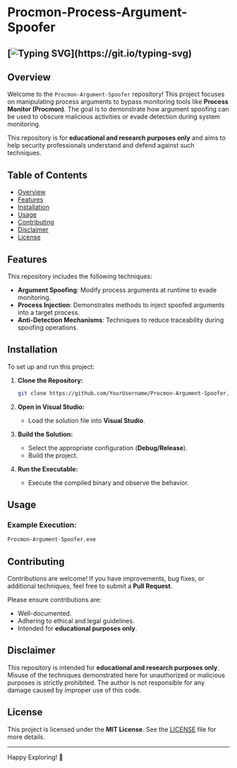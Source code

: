 # Procmon-Process-Argument-Spoofer
## [![Typing SVG](https://readme-typing-svg.demolab.com?font=JetBrains+Mono&weight=2000&pause=1000&width=435&lines=Welcome+to+Procmon-Argument-Spoofer+Repo!!!;Explore+Windows+Monitors+Evasion+Techniques;Educational+&+Research+purposes+only!)](https://git.io/typing-svg)

## Overview

Welcome to the `Procmon-Argument-Spoofer` repository! This project focuses on manipulating process arguments to bypass monitoring tools like **Process Monitor (Procmon)**. The goal is to demonstrate how argument spoofing can be used to obscure malicious activities or evade detection during system monitoring.

This repository is for **educational and research purposes only** and aims to help security professionals understand and defend against such techniques.

## Table of Contents

- [Overview](#overview)
- [Features](#features)
- [Installation](#installation)
- [Usage](#usage)
- [Contributing](#contributing)
- [Disclaimer](#disclaimer)
- [License](#license)

## Features

This repository includes the following techniques:

- **Argument Spoofing**: Modify process arguments at runtime to evade monitoring.
- **Process Injection**: Demonstrates methods to inject spoofed arguments into a target process.
- **Anti-Detection Mechanisms**: Techniques to reduce traceability during spoofing operations.

## Installation

To set up and run this project:

1. **Clone the Repository:**
   ```bash
   git clone https://github.com/YourUsername/Procmon-Argument-Spoofer.git
   ```

2. **Open in Visual Studio:**
   - Load the solution file into **Visual Studio**.

3. **Build the Solution:**
   - Select the appropriate configuration (**Debug/Release**).
   - Build the project.

4. **Run the Executable:**
   - Execute the compiled binary and observe the behavior.

## Usage

### Example Execution:
```cmd
Procmon-Argument-Spoofer.exe
```
## Contributing

Contributions are welcome! If you have improvements, bug fixes, or additional techniques, feel free to submit a **Pull Request**.

Please ensure contributions are:
- Well-documented.
- Adhering to ethical and legal guidelines.
- Intended for **educational purposes only**.

## Disclaimer

This repository is intended for **educational and research purposes only**. Misuse of the techniques demonstrated here for unauthorized or malicious purposes is strictly prohibited. The author is not responsible for any damage caused by improper use of this code.

## License

This project is licensed under the **MIT License**. See the [LICENSE](LICENSE) file for more details.

---

Happy Exploring! 🚀
